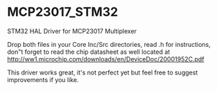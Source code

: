 # MCP23017_STM32
STM32 HAL Driver for MCP23017 Multiplexer

Drop both files in your Core Inc/Src directories, read .h for instructions, don"t forget to read the chip datasheet as well located at 
http://ww1.microchip.com/downloads/en/DeviceDoc/20001952C.pdf

This driver works great, it's not perfect yet but feel free to suggest improvements if you like.
